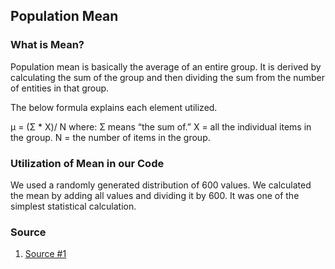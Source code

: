 ## Population Mean

### What is Mean?
Population mean is basically the average of an entire group. It is derived by calculating the sum of the group and then dividing the sum from the number of entities in that group.

The below formula explains each element utilized.

μ = (Σ * X)/ N
where:
Σ means “the sum of.”
X = all the individual items in the group.
N = the number of items in the group.

### Utilization of Mean in our Code
We used a randomly generated distribution of 600 values. We calculated the mean by adding all values and dividing it by 600. It was one of the simplest statistical calculation. 

### Source
1. [Source #1](https://www.statisticshowto.datasciencecentral.com/population-mean/)